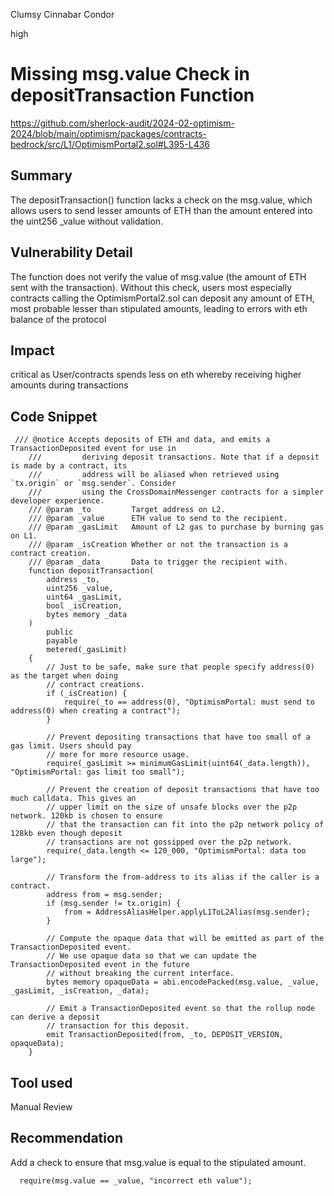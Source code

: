 Clumsy Cinnabar Condor

high

# Missing msg.value Check in depositTransaction Function

https://github.com/sherlock-audit/2024-02-optimism-2024/blob/main/optimism/packages/contracts-bedrock/src/L1/OptimismPortal2.sol#L395-L436
## Summary
The depositTransaction() function lacks a check on the msg.value, which allows users to send lesser amounts of ETH than the amount entered into the uint256 _value without validation.
## Vulnerability Detail
The function does not verify the value of msg.value (the amount of ETH sent with the transaction).
Without this check, users most especially contracts calling the OptimismPortal2.sol can deposit any amount of ETH,  most probable lesser than stipulated amounts, leading to errors with eth balance of the protocol
## Impact
critical as User/contracts spends less on eth whereby receiving higher amounts during transactions
## Code Snippet
```solidity
 /// @notice Accepts deposits of ETH and data, and emits a TransactionDeposited event for use in
    ///         deriving deposit transactions. Note that if a deposit is made by a contract, its
    ///         address will be aliased when retrieved using `tx.origin` or `msg.sender`. Consider
    ///         using the CrossDomainMessenger contracts for a simpler developer experience.
    /// @param _to         Target address on L2.
    /// @param _value      ETH value to send to the recipient.
    /// @param _gasLimit   Amount of L2 gas to purchase by burning gas on L1.
    /// @param _isCreation Whether or not the transaction is a contract creation.
    /// @param _data       Data to trigger the recipient with.
    function depositTransaction(
        address _to,
        uint256 _value,
        uint64 _gasLimit,
        bool _isCreation,
        bytes memory _data
    )
        public
        payable
        metered(_gasLimit)
    {
        // Just to be safe, make sure that people specify address(0) as the target when doing
        // contract creations.
        if (_isCreation) {
            require(_to == address(0), "OptimismPortal: must send to address(0) when creating a contract");
        }

        // Prevent depositing transactions that have too small of a gas limit. Users should pay
        // more for more resource usage.
        require(_gasLimit >= minimumGasLimit(uint64(_data.length)), "OptimismPortal: gas limit too small");

        // Prevent the creation of deposit transactions that have too much calldata. This gives an
        // upper limit on the size of unsafe blocks over the p2p network. 120kb is chosen to ensure
        // that the transaction can fit into the p2p network policy of 128kb even though deposit
        // transactions are not gossipped over the p2p network.
        require(_data.length <= 120_000, "OptimismPortal: data too large");

        // Transform the from-address to its alias if the caller is a contract.
        address from = msg.sender;
        if (msg.sender != tx.origin) {
            from = AddressAliasHelper.applyL1ToL2Alias(msg.sender);
        }

        // Compute the opaque data that will be emitted as part of the TransactionDeposited event.
        // We use opaque data so that we can update the TransactionDeposited event in the future
        // without breaking the current interface.
        bytes memory opaqueData = abi.encodePacked(msg.value, _value, _gasLimit, _isCreation, _data);

        // Emit a TransactionDeposited event so that the rollup node can derive a deposit
        // transaction for this deposit.
        emit TransactionDeposited(from, _to, DEPOSIT_VERSION, opaqueData);
    }
```
## Tool used

Manual Review

## Recommendation
Add a check to ensure that msg.value is equal to the stipulated amount.

```solidity
  require(msg.value == _value, "incorrect eth value");
```

